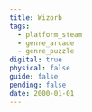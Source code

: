 ```yaml
---
title: Wizorb
tags:
  - platform_steam
  - genre_arcade
  - genre_puzzle
digital: true
physical: false
guide: false
pending: false
date: 2000-01-01
---
```

